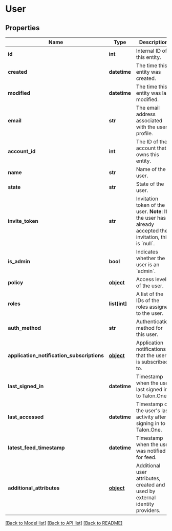 # User

## Properties
Name | Type | Description | Notes
------------ | ------------- | ------------- | -------------
**id** | **int** | Internal ID of this entity. | 
**created** | **datetime** | The time this entity was created. | 
**modified** | **datetime** | The time this entity was last modified. | 
**email** | **str** | The email address associated with the user profile. | 
**account_id** | **int** | The ID of the account that owns this entity. | 
**name** | **str** | Name of the user. | 
**state** | **str** | State of the user. | 
**invite_token** | **str** | Invitation token of the user.  **Note**: If the user has already accepted their invitation, this is &#x60;null&#x60;.  | 
**is_admin** | **bool** | Indicates whether the user is an &#x60;admin&#x60;. | [optional] 
**policy** | [**object**](.md) | Access level of the user. | 
**roles** | **list[int]** | A list of the IDs of the roles assigned to the user. | [optional] 
**auth_method** | **str** | Authentication method for this user. | [optional] 
**application_notification_subscriptions** | [**object**](.md) | Application notifications that the user is subscribed to. | [optional] 
**last_signed_in** | **datetime** | Timestamp when the user last signed in to Talon.One. | [optional] 
**last_accessed** | **datetime** | Timestamp of the user&#39;s last activity after signing in to Talon.One. | [optional] 
**latest_feed_timestamp** | **datetime** | Timestamp when the user was notified for feed. | [optional] 
**additional_attributes** | [**object**](.md) | Additional user attributes, created and used by external identity providers. | [optional] 

[[Back to Model list]](../README.md#documentation-for-models) [[Back to API list]](../README.md#documentation-for-api-endpoints) [[Back to README]](../README.md)


